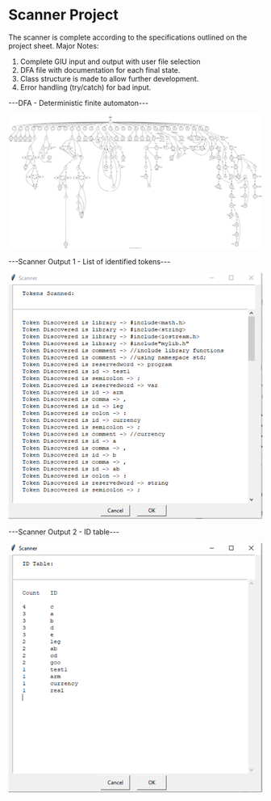 # Scanner Project

The scanner is complete according to the specifications outlined on the project sheet. 
Major Notes:

1. Complete GIU input and output with user file selection
2. DFA file with documentation for each final state. 
3. Class structure is made to allow further development.
4. Error handling (try/catch) for bad input.


---DFA - Deterministic finite automaton---

<img src="./documents/DFA.svg">

---Scanner Output 1 - List of identified tokens--- 

<img src="./documents/output_screenshot.PNG">

---Scanner Output 2 - ID table--- 

<img src="./documents/output_screenshot2.PNG">
